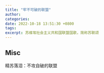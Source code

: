 ```yaml
---
title: "牢不可破的联盟"
author: 
categories: 
date: 2022-10-18 13:51:30 +0800
tags: 
excerpt: 苏维埃社会主义共和国联盟国歌，简称苏联颂
---
```







## Misc

精苏落泪：不攻自破的联盟




